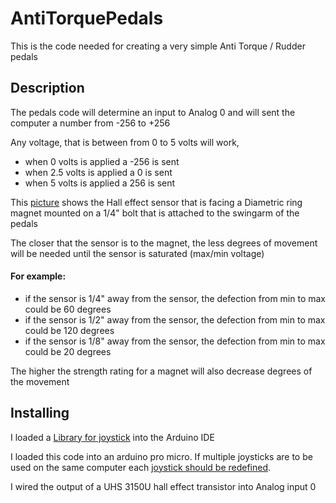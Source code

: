 # AntiTorquePedals
This is the code needed for creating a very simple Anti Torque / Rudder pedals

## Description
The pedals code will determine an input to Analog 0 and will sent the computer a number from -256 to +256
 
Any voltage, that is between from 0 to 5 volts will work, 
* when 0 volts is applied a -256 is sent
* when 2.5 volts is applied a 0 is sent
* when 5 volts is applied a 256 is sent
 
This [picture](https://raw.githubusercontent.com/EdmundStoner/AntiTorquePedals/main/antitorquepedal.jpg) shows the Hall effect sensor that is facing a Diametric ring magnet mounted on a 1/4" bolt that is attached to the swingarm of the pedals

The closer that the sensor is to the magnet, the less degrees of movement will be needed until the sensor is saturated (max/min voltage)
#### For example:
* if the sensor is 1/4" away from the sensor, the defection from min to max could be 60 degrees
* if the sensor is 1/2" away from the sensor, the defection from min to max could be 120 degrees
* if the sensor is 1/8" away from the sensor, the defection from min to max could be 20 degrees

The higher the strength rating for a magnet will also decrease degrees of the movement


## Installing
I loaded a [Library for joystick](https://github.com/MHeironimus/ArduinoJoystickLibrary) into the Arduino IDE

I loaded this code into an arduino pro micro. If multiple joysticks are to be used on the same computer each [joystick should be redefined](https://github.com/EdmundStoner/AntiTorquePedals/edit/main/ChangeManufacturerID.md).

I wired the output of a UHS 3150U hall effect transistor into Analog input 0
